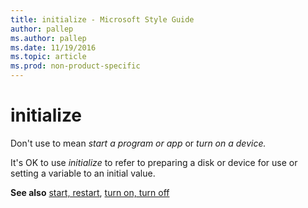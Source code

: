 ```yaml
---
title: initialize - Microsoft Style Guide
author: pallep
ms.author: pallep
ms.date: 11/19/2016
ms.topic: article
ms.prod: non-product-specific
---
```


# initialize

Don't use to mean *start a program or app* or *turn on a device.*

It's OK to use *initialize* to refer to preparing a disk or device for use or setting a variable to an initial value. 

**See also** [start, restart](/style-guide/a-z-word-list-term-collections/s/start-restart), [turn on, turn off](/style-guide/a-z-word-list-term-collections/t/turn-on-turn-off)

